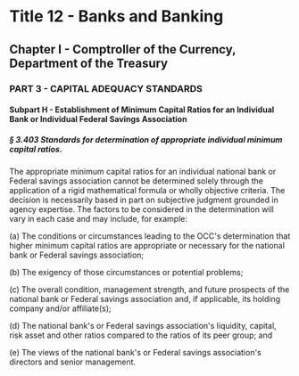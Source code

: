 
# Title 12 - Banks and Banking
## Chapter I - Comptroller of the Currency, Department of the Treasury
### PART 3 - CAPITAL ADEQUACY STANDARDS
#### Subpart H - Establishment of Minimum Capital Ratios for an Individual Bank or Individual Federal Savings Association
##### § 3.403 Standards for determination of appropriate individual minimum capital ratios.

The appropriate minimum capital ratios for an individual national bank or Federal savings association cannot be determined solely through the application of a rigid mathematical formula or wholly objective criteria. The decision is necessarily based in part on subjective judgment grounded in agency expertise. The factors to be considered in the determination will vary in each case and may include, for example:

(a) The conditions or circumstances leading to the OCC's determination that higher minimum capital ratios are appropriate or necessary for the national bank or Federal savings association;

(b) The exigency of those circumstances or potential problems;

(c) The overall condition, management strength, and future prospects of the national bank or Federal savings association and, if applicable, its holding company and/or affiliate(s);

(d) The national bank's or Federal savings association's liquidity, capital, risk asset and other ratios compared to the ratios of its peer group; and

(e) The views of the national bank's or Federal savings association's directors and senior management.
